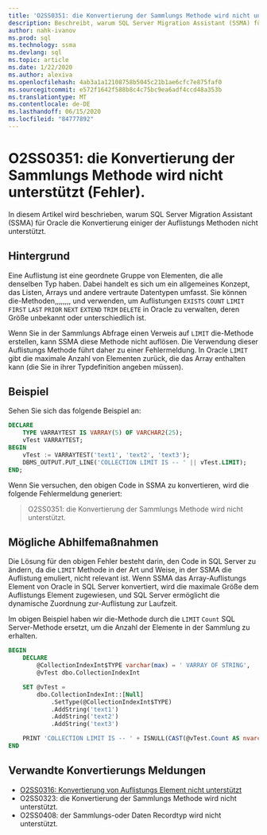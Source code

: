 ```yaml
---
title: 'O2SS0351: die Konvertierung der Sammlungs Methode wird nicht unterstützt (Fehler).'
description: Beschreibt, warum SQL Server Migration Assistant (SSMA) für Oracle die Konvertierung einiger der Auflistungs Methoden nicht unterstützt.
author: nahk-ivanov
ms.prod: sql
ms.technology: ssma
ms.devlang: sql
ms.topic: article
ms.date: 1/22/2020
ms.author: alexiva
ms.openlocfilehash: 4ab3a1a12108758b5045c21b1ae6cfc7e875faf0
ms.sourcegitcommit: e572f1642f588b8c4c75bc9ea6adf4ccd48a353b
ms.translationtype: MT
ms.contentlocale: de-DE
ms.lasthandoff: 06/15/2020
ms.locfileid: "84777892"
---
```

# <a name="o2ss0351-conversion-of-collection-method-not-supported-error"></a>O2SS0351: die Konvertierung der Sammlungs Methode wird nicht unterstützt (Fehler).

In diesem Artikel wird beschrieben, warum SQL Server Migration Assistant (SSMA) für Oracle die Konvertierung einiger der Auflistungs Methoden nicht unterstützt.

## <a name="background"></a>Hintergrund

Eine Auflistung ist eine geordnete Gruppe von Elementen, die alle denselben Typ haben. Dabei handelt es sich um ein allgemeines Konzept, das Listen, Arrays und andere vertraute Datentypen umfasst. Sie können die-Methoden,,,,,,,, und verwenden, um Auflistungen `EXISTS` `COUNT` `LIMIT` `FIRST` `LAST` `PRIOR` `NEXT` `EXTEND` `TRIM` `DELETE` in Oracle zu verwalten, deren Größe unbekannt oder unterschiedlich ist.

Wenn Sie in der Sammlungs Abfrage einen Verweis auf `LIMIT` die-Methode erstellen, kann SSMA diese Methode nicht auflösen. Die Verwendung dieser Auflistungs Methode führt daher zu einer Fehlermeldung. In Oracle `LIMIT` gibt die maximale Anzahl von Elementen zurück, die das Array enthalten kann (die Sie in ihrer Typdefinition angeben müssen).

## <a name="example"></a>Beispiel

Sehen Sie sich das folgende Beispiel an:

```sql
DECLARE
    TYPE VARRAYTEST IS VARRAY(5) OF VARCHAR2(25);
    vTest VARRAYTEST;
BEGIN
    vTest := VARRAYTEST('text1', 'text2', 'text3');
    DBMS_OUTPUT.PUT_LINE('COLLECTION LIMIT IS -- ' || vTest.LIMIT);
END;
```

Wenn Sie versuchen, den obigen Code in SSMA zu konvertieren, wird die folgende Fehlermeldung generiert:

> O2SS0351: die Konvertierung der Sammlungs Methode wird nicht unterstützt.

## <a name="possible-remedies"></a>Mögliche Abhilfemaßnahmen

Die Lösung für den obigen Fehler besteht darin, den Code in SQL Server zu ändern, da die `LIMIT` Methode in der Art und Weise, in der SSMA die Auflistung emuliert, nicht relevant ist. Wenn SSMA das Array-Auflistungs Element von Oracle in SQL Server konvertiert, wird die maximale Größe dem Auflistungs Element zugewiesen, und SQL Server ermöglicht die dynamische Zuordnung zur-Auflistung zur Laufzeit.

Im obigen Beispiel haben wir die-Methode durch die `LIMIT` `Count` SQL Server-Methode ersetzt, um die Anzahl der Elemente in der Sammlung zu erhalten.

```sql
BEGIN
    DECLARE
        @CollectionIndexInt$TYPE varchar(max) = ' VARRAY OF STRING',
        @vTest dbo.CollectionIndexInt

    SET @vTest =
        dbo.CollectionIndexInt::[Null]
            .SetType(@CollectionIndexInt$TYPE)
            .AddString('text1')
            .AddString('text2')
            .AddString('text3')

    PRINT 'COLLECTION LIMIT IS -- ' + ISNULL(CAST(@vTest.Count AS nvarchar(max)), '')
END
```

## <a name="related-conversion-messages"></a>Verwandte Konvertierungs Meldungen

* [O2SS0316: Konvertierung von Auflistungs Element nicht unterstützt](o2ss0408.md)
* O2SS0323: die Konvertierung der Sammlungs Methode wird nicht unterstützt.
* O2SS0408: der Sammlungs-oder Daten Recordtyp wird nicht unterstützt.
